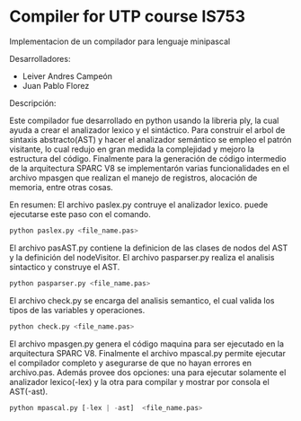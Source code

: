 # Compiler for UTP course IS753

Implementacion de un compilador para lenguaje minipascal

Desarrolladores:

* Leiver Andres Campeón
* Juan Pablo Florez

Descripción:

Este compilador fue desarrollado en python usando la libreria ply, la cual ayuda a crear el
analizador lexico y el sintáctico. Para construir el arbol de sintaxis abstracto(AST) y hacer el analizador semántico se empleo el patrón visitante, lo cual redujo en gran medida la complejidad y mejoro la estructura del código. Finalmente para la generación de código intermedio de la arquitectura SPARC V8 se implementarón varias funcionalidades en el archivo mpasgen que realizan el manejo de registros, alocación de memoria, entre otras cosas.

En resumen:
El archivo paslex.py contruye el analizador lexico. puede ejecutarse este paso con el comando.
```python
python paslex.py <file_name.pas>
```

El archivo pasAST.py contiene la definicion de las clases de nodos del AST y la definición del nodeVisitor.
El archivo pasparser.py realiza el analisis sintactico y construye el AST.
```python
python pasparser.py <file_name.pas>
```
El archivo check.py se encarga del analisis semantico, el cual valida los tipos de las variables y operaciones.
```python
python check.py <file_name.pas>
```
El archivo mpasgen.py genera el código maquina para ser ejecutado en la arquitectura SPARC V8.
Finalmente el archivo mpascal.py permite ejecutar el compilador completo y asegurarse de que no hayan errores en archivo.pas. Además provee dos opciones: una para ejecutar solamente el analizador lexico(-lex) y la otra para compilar y mostrar por consola el AST(-ast).
```python
python mpascal.py [-lex | -ast]  <file_name.pas>
```



